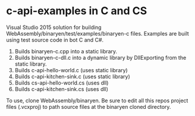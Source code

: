 # c-api-examples in C and CS
Visual Studio 2015 solution for building WebAssembly/binaryen/test/examples/binaryen-c files. Examples are built using test source code in bot C and C#.

1. Builds binaryen-c.cpp into a static library.
2. Builds binaryen-c-dll.c into a dynamic library by DllExporting from the static library.
3. Builds c-api-hello-world.c (uses static library)
4. Builds c-api-kitchen-sink.c (uses static library)
5. Builds cs-api-hello-world.cs (uses dll)
6. Builds c-api-kitchen-sink.cs (uses dll)

To use, clone WebAssembly/binaryen. Be sure to edit all this repos project files (.vcxproj) to path source files at the binaryen cloned directory.
